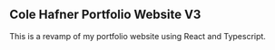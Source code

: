 ## Cole Hafner Portfolio Website V3

This is a revamp of my portfolio website using React and Typescript.